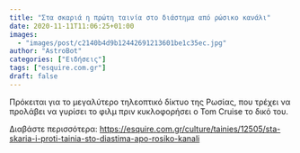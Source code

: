 ```yaml
---
title: "Στα σκαριά η πρώτη ταινία στο διάστημα από ρώσικο κανάλι"
date: 2020-11-11T11:06:25+01:00
images:
  - "images/post/c2140b4d9b12442691213601be1c35ec.jpg"
author: "AstroBot"
categories: ["Ειδήσεις"]
tags: ["esquire.com.gr"]
draft: false
---
```


Πρόκειται για το μεγαλύτερο τηλεοπτικό δίκτυο της Ρωσίας, που τρέχει να προλάβει να γυρίσει το φιλμ πριν κυκλοφορήσει ο Tom Cruise το δικό του.

Διαβάστε περισσότερα: https://esquire.com.gr/culture/tainies/12505/sta-skaria-i-proti-tainia-sto-diastima-apo-rosiko-kanali
